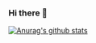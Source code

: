 ### Hi there 👋

[![Anurag's github stats](https://github-readme-stats.vercel.app/api?username=lpig)](https://github.com/anuraghazra/github-readme-stats)
